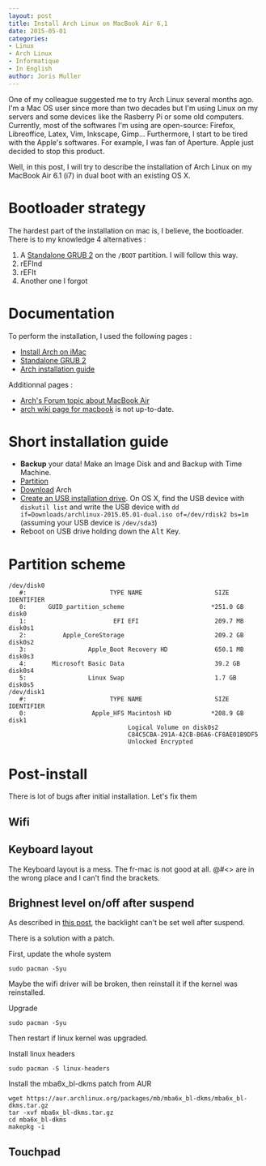 ```yaml
---
layout: post
title: Install Arch Linux on MacBook Air 6,1
date: 2015-05-01
categories:
- Linux
- Arch Linux
- Informatique
- In English
author: Joris Muller
---
```


One of my colleague suggested me to try Arch Linux several months ago. I'm a Mac OS user since more than two decades but I'm using Linux on my servers and some devices like the Rasberry Pi or some old computers. Currently, most of the softwares I'm using are open-source: Firefox, Libreoffice, Latex, Vim, Inkscape, Gimp... Furthermore, I start to be tired with the Apple's softwares. For example, I was fan of Aperture. Apple just decided to stop this product.

Well, in this post, I will try to describe the installation of Arch Linux on my MacBook Air 6.1 (i7) in dual boot with an existing OS X.

# Bootloader strategy

The hardest part of the installation on mac is, I believe, the bootloader. There is to my knowledge 4 alternatives :

1. A [Standalone GRUB 2](https://wiki.archlinux.org/index.php/GRUB#GRUB_standalone) on the `/BOOT` partition. I will follow this way.
2. rEFInd
3. rEFIt
4. Another one I forgot

# Documentation

To perform the installation, I used the following pages :

- [Install Arch on iMac](https://wiki.archlinux.org/index.php/IMac_Fusion#Proceed_installing_Archlinux)
- [Standalone GRUB 2](https://wiki.archlinux.org/index.php/GRUB#GRUB_standalone)
- [Arch installation guide](https://wiki.archlinux.org/index.php/Installation_guide)

Additionnal pages :

- [Arch's Forum topic about MacBook Air](https://bbs.archlinux.org/viewtopic.php?id=184464)
- [arch wiki page for macbook](https://wiki.archlinux.org/index.php/MacBook) is not up-to-date. 

# Short installation guide

- __Backup__ your data! Make an Image Disk and and Backup with Time Machine.
- [Partition](https://wiki.archlinux.org/index.php/MacBook#OS_X_with_Arch_Linux)
- [Download](https://www.archlinux.org/download/) Arch 
- [Create an USB installation drive](https://wiki.archlinux.org/index.php/USB_flash_installation_media#In_Mac_OS_X). On OS X, find the USB device with `diskutil list` and write the USB device with `dd if=Downloads/archlinux-2015.05.01-dual.iso of=/dev/rdisk2 bs=1m` (assuming your USB device is `/dev/sda3`)
- Reboot on USB drive holding down the <kbd>Alt</kbd> Key.


# Partition scheme

```
/dev/disk0
   #:                       TYPE NAME                    SIZE       IDENTIFIER
   0:      GUID_partition_scheme                        *251.0 GB   disk0
   1:                        EFI EFI                     209.7 MB   disk0s1
   2:          Apple_CoreStorage                         209.2 GB   disk0s2
   3:                 Apple_Boot Recovery HD             650.1 MB   disk0s3
   4:       Microsoft Basic Data                         39.2 GB    disk0s4
   5:                 Linux Swap                         1.7 GB     disk0s5
/dev/disk1
   #:                       TYPE NAME                    SIZE       IDENTIFIER
   0:                  Apple_HFS Macintosh HD           *208.9 GB   disk1
                                 Logical Volume on disk0s2
                                 C84C5CBA-291A-42CB-B6A6-CF8AE01B9DF5
                                 Unlocked Encrypted
```

# Post-install

There is lot of bugs after initial installation. Let's fix them

## Wifi

## Keyboard layout

The Keyboard layout is a mess. The fr-mac is not good at all. @#<> are in the wrong place and I can't find the brackets. 

## Brighnest level on/off after suspend

As described in [this post](https://github.com/jomuller/jomuller.github.io.git), the backlight can't be set well after suspend.
 
There is a solution with a patch.

First, update the whole system

```
sudo pacman -Syu
```

Maybe the wifi driver will be broken, then reinstall it if the kernel was reinstalled.

Upgrade

```sudo pacman -Syu```

Then restart if linux kernel was upgraded.

Install linux headers

```sudo pacman -S linux-headers```


Install the mba6x_bl-dkms patch from AUR

```
wget https://aur.archlinux.org/packages/mb/mba6x_bl-dkms/mba6x_bl-dkms.tar.gz
tar -xvf mba6x_bl-dkms.tar.gz
cd mba6x_bl-dkms
makepkg -i
```

## Touchpad

